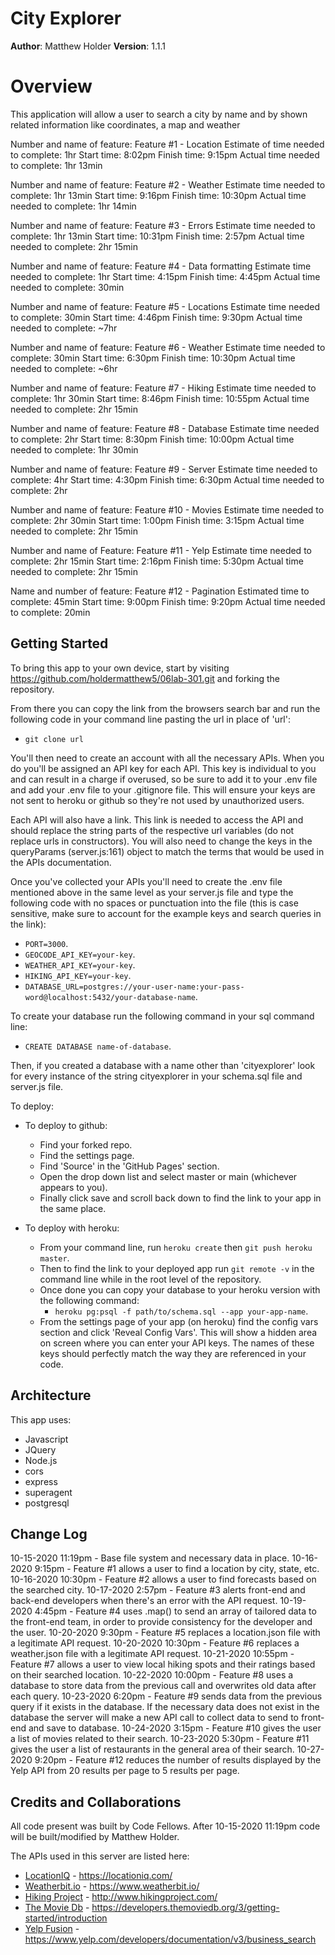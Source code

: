 # City Explorer

**Author**: Matthew Holder
**Version**: 1.1.1

# Overview

This application will allow a user to search a city by name and by shown related information like coordinates, a map and weather

Number and name of feature: Feature #1 - Location
Estimate of time needed to complete: 1hr
Start time: 8:02pm
Finish time: 9:15pm
Actual time needed to complete: 1hr 13min

Number and name of feature: Feature #2 - Weather
Estimate time needed to complete: 1hr 13min
Start time: 9:16pm
Finish time: 10:30pm
Actual time needed to complete: 1hr 14min

Number and name of feature: Feature #3 - Errors
Estimate time needed to complete: 1hr 13min
Start time: 10:31pm
Finish time: 2:57pm
Actual time needed to complete: 2hr 15min

Number and name of feature: Feature #4 - Data formatting
Estimate time needed to complete: 1hr
Start time: 4:15pm
Finish time: 4:45pm
Actual time needed to complete: 30min

Number and name of feature: Feature #5 - Locations
Estimate time needed to complete: 30min
Start time: 4:46pm
Finish time: 9:30pm
Actual time needed to complete: ~7hr

Number and name of feature: Feature #6 - Weather
Estimate time needed to complete: 30min
Start time: 6:30pm
Finish time: 10:30pm
Actual time needed to complete: ~6hr

Number and name of feature: Feature #7 - Hiking
Estimate time needed to complete: 1hr 30min
Start time: 8:46pm
Finish time: 10:55pm
Actual time needed to complete: 2hr 15min

Number and name of feature: Feature #8 - Database
Estimate time needed to complete: 2hr
Start time: 8:30pm
Finish time: 10:00pm
Actual time needed to complete: 1hr 30min

Number and name of feature: Feature #9 - Server
Estimate time needed to complete: 4hr
Start time: 4:30pm
Finish time: 6:30pm
Actual time needed to complete: 2hr

Number and name of feature: Feature #10 - Movies
Estimate time needed to complete: 2hr 30min
Start time: 1:00pm
Finish time: 3:15pm
Actual time needed to complete: 2hr 15min

Number and name of Feature: Feature #11 - Yelp
Estimate time needed to complete: 2hr 15min
Start time: 2:16pm
Finish time: 5:30pm
Actual time needed to complete: 2hr 15min

Name and number of feature: Feature #12 - Pagination
Estimated time to complete: 45min
Start time: 9:00pm
Finish time: 9:20pm
Actual time needed to complete: 20min

## Getting Started

To bring this app to your own device, start by visiting https://github.com/holdermatthew5/06lab-301.git and forking the repository.

From there you can copy the link from the browsers search bar and run the following code in your command line pasting the url in place of 'url':
  - `git clone url`

You'll then need to create an account with all the necessary APIs. When you do you'll be assigned an API key for each API. This key is individual to you and can result in a charge if overused, so be sure to add it to your .env file and add your .env file to your .gitignore file. This will ensure your keys are not sent to heroku or github so they're not used by unauthorized users.

Each API will also have a link. This link is needed to access the API and should replace the string parts of the respective url variables (do not replace urls in constructors). You will also need to change the keys in the queryParams (server.js:161) object to match the terms that would be used in the APIs documentation.

Once you've collected your APIs you'll need to create the .env file mentioned above in the same level as your server.js file and type the following code with no spaces or punctuation into the file (this is case sensitive, make sure to account for the example keys and search queries in the link):
  - `PORT=3000`.
  - `GEOCODE_API_KEY=your-key`.
  - `WEATHER_API_KEY=your-key`.
  - `HIKING_API_KEY=your-key`.
  - `DATABASE_URL=postgres://your-user-name:your-pass-word@localhost:5432/your-database-name`.

To create your database run the following command in your sql command line:
  - `CREATE DATABASE name-of-database`.

Then, if you created a database with a name other than 'cityexplorer' look for every instance of the string cityexplorer in your schema.sql file and server.js file.

To deploy:
- To deploy to github:
  - Find your forked repo.
  - Find the settings page.
  - Find 'Source' in the 'GitHub Pages' section.
  - Open the drop down list and select master or main (whichever appears to you).
  - Finally click save and scroll back down to find the link to your app in the same place.

- To deploy with heroku:
  - From your command line, run `heroku create` then `git push heroku master`.
  - Then to find the link to your deployed app run `git remote -v` in the command line while in the root level of the repository.
  - Once done you can copy your database to your heroku version with the following command:
    - `heroku pg:psql -f path/to/schema.sql --app your-app-name`.
  - From the settings page of your app (on heroku) find the config vars section and click 'Reveal Config Vars'. This will show a hidden area on screen where you can enter your API keys. The names of these keys should perfectly match the way they are referenced in your code.

## Architecture

This app uses:
  - Javascript
  - JQuery
  - Node.js
  - cors
  - express
  - superagent
  - postgresql

## Change Log

10-15-2020 11:19pm - Base file system and necessary data in place.
10-16-2020 9:15pm - Feature #1 allows a user to find a location by city, state, etc.
10-16-2020 10:30pm - Feature #2 allows a user to find forecasts based on the searched city.
10-17-2020 2:57pm - Feature #3 alerts front-end and back-end developers when there's an error with the API request.
10-19-2020 4:45pm - Feature #4 uses .map() to send an array of tailored data to the front-end team, in order to provide consistency for the developer and the user.
10-20-2020 9:30pm - Feature #5 replaces a location.json file with a legitimate API request.
10-20-2020 10:30pm - Feature #6 replaces a weather.json file with a legitimate API request.
10-21-2020 10:55pm - Feature #7 allows a user to view local hiking spots and their ratings based on their searched location.
10-22-2020 10:00pm - Feature #8 uses a database to store data from the previous call and overwrites old data after each query.
10-23-2020 6:20pm - Feature #9 sends data from the previous query if it exists in the database. If the necessary data does not exist in the database the server will make a new API call to collect data to send to front-end and save to database.
10-24-2020 3:15pm - Feature #10 gives the user a list of movies related to their search.
10-23-2020 5:30pm - Feature #11 gives the user a list of restaurants in the general area of their search.
10-27-2020 9:20pm - Feature #12 reduces the number of results displayed by the Yelp API from 20 results per page to 5 results per page.

## Credits and Collaborations

All code present was built by Code Fellows. After 10-15-2020 11:19pm code will be built/modified by Matthew Holder.

The APIs used in this server are listed here:
  - [LocationIQ](https://locationiq.com/) - https://locationiq.com/
  - [Weatherbit.io](https://www.weatherbit.io/) - https://www.weatherbit.io/
  - [Hiking Project](http://www.hikingproject.com/) - http://www.hikingproject.com/
  - [The Movie Db](https://developers.themoviedb.org/3/getting-started/introduction) - https://developers.themoviedb.org/3/getting-started/introduction
  - [Yelp Fusion](https://www.yelp.com/developers/documentation/v3/business_search) - https://www.yelp.com/developers/documentation/v3/business_search